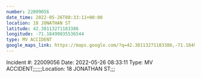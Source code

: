 ```yaml
---
number: 22009056
date_time: 2022-05-26T08:33:11+00:00
location: 18 JONATHAN ST
latitude: 42.38113271183386
longitude: -71.18499035536544
type: MV ACCIDENT
google_maps_link: https://maps.google.com/?q=42.38113271183386,-71.18499035536544
---
```


Incident #: 22009056  Date: 2022-05-26 08:33:11   Type: MV ACCIDENT;;;;;;Location: 18 JONATHAN ST;;;
